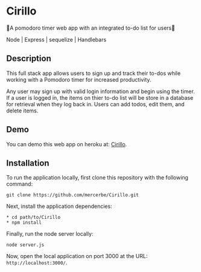 # Cirillo
🍅A pomodoro timer web app with an integrated to-do list for users🍅

Node | Express | sequelize | Handlebars

## Description

This full stack app allows users to sign up and track their to-dos while working with a Pomodoro timer for increased productivity.

Any user may sign up with valid login information and begin using the timer. If a user is logged in, the items on thier to-do list will be store in a database for retrieval when they log back in. Users can add todos, edit them, and delete items.

## Demo

You can demo this web app on heroku at:  [Cirillo](https://floating-hamlet-62187.herokuapp.com/).

## Installation

To run the application locally, first clone this repository with the following command:

	git clone https://github.com/mercerbe/Cirillo.git

Next, install the application dependencies:

	* cd path/to/Cirillo
	* npm install

Finally, run the node server locally:

	node server.js

Now, open the local application on port 3000 at the URL: `http://localhost:3000/`.
